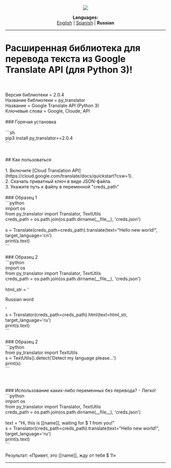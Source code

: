 <p align="center"><img src="https://github.com/markolofsen/py_translator//blob/master/.banners/banner_ru.png?raw=1" /></p>
<p align="center"><b>Languages:</b><br /><a href="https://github.com/markolofsen/py_translator/blob/master/README.md">English</a> | <a href="https://github.com/markolofsen/py_translator/blob/master/README_es.md">Spanish</a> | <b>Russian</b></p>

---

# Расширенная библиотека для перевода текста из Google Translate API (для Python 3)!<br /><br />Версия библиотеки = 2.0.4<br />Название библиотеки = py_translator<br />Название = Google Translate API (Python 3)<br />Ключевые слова = Google, Cloude, API<br /><br />### Горячая установка<br /><br />```sh<br />pip3 install py_translator==2.0.4<br />```<br /><br /><br />## Как пользоваться<br /><br />1. Включите [Cloud Translation API] (https://cloud.google.com/translate/docs/quickstart?csw=1).<br />2. Скачать приватный ключ в виде JSON-файла.<br />3. Укажите путь к файлу в переменной &quot;creds_path&quot;<br /><br />### Образец 1<br />```python<br />import os<br />from py_translator import Translator, TextUtils<br />creds_path = os.path.join(os.path.dirname(__file__), 'creds.json')<br /><br />s = Translate(creds_path=creds_path).translate(text="Hello new world!", target_language='cn')<br />print(s.text)<br />```<br /><br />### Образец 2<br />```python<br />import os<br />from py_translator import Translator, TextUtils<br />creds_path = os.path.join(os.path.dirname(__file__), 'creds.json')<br /><br />html_str = '<p>Russian word</p>'<br />s = Translator(creds_path=creds_path).html(text=html_str, target_language='ru')<br />print(s.text)<br />```<br /><br />### Образец 2<br />```python<br />from py_translator import TextUtils<br />s = TextUtils().detect('Detect my language please...')<br />print(s)<br />```<br /><br /><br /><br />### Использование каких-либо переменных без перевода? - Легко!<br />```python<br />import os<br />from py_translator import Translator, TextUtils<br />creds_path = os.path.join(os.path.dirname(__file__), 'creds.json')<br /><br />text = "Hi, this is [[name]], waiting for $ 1 from you!"<br />s = Translator(creds_path=creds_path).translate(text="Hello new world!", target_language='ru')<br />print(s.text)<br />```<br /><br />Результат: «Привет, это [[name]], жду от тебя $ 1!»

---

